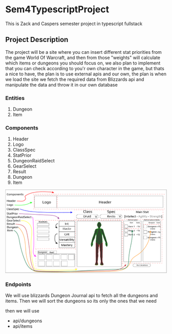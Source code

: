 # Sem4TypescriptProject

This is Zack and Caspers semester project in typescript fullstack

## Project Description

The project will be a site where you can insert different stat priorities from the game World Of Warcraft,
and then from those "weights" will calculate which items or dungeons you should focus on, we also plan to implement
that you can check according to you'r own character in the game, but thats a nice to have, the plan is to use external apis and our own,
the plan is when we load the site we fetch the required data from Blizzards api and manipulate the data and throw it in our own database

### Entities

1. Dungeon
2. Item

### Components

1. Header
2. Logo
3. ClassSpec
4. StatPrior
5. DungeonRaidSelect
6. GearSelect
7. Result
8. Dungeon
9. Item

![alt text](https://github.com/FluffaTheDuck/Sem4TypescriptProject/blob/main/Components.png "Components")

### Endpoints
We will use blizzards Dungeon Journal api to fetch all the dungeons and items.
Then we will sort the dungeons so its only the ones that we need

then we will use
* api/dungeons
* api/items


